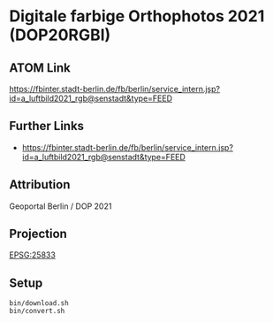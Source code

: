 Digitale farbige Orthophotos 2021 (DOP20RGBI)
============================================

ATOM Link
---------

https://fbinter.stadt-berlin.de/fb/berlin/service_intern.jsp?id=a_luftbild2021_rgb@senstadt&type=FEED


Further Links
-------------

- https://fbinter.stadt-berlin.de/fb/berlin/service_intern.jsp?id=a_luftbild2021_rgb@senstadt&type=FEED


Attribution
-----------

Geoportal Berlin / DOP 2021

Projection
----------

[EPSG:25833](http://spatialreference.org/ref/epsg/25833/)

Setup
-----

```
bin/download.sh
bin/convert.sh
```
